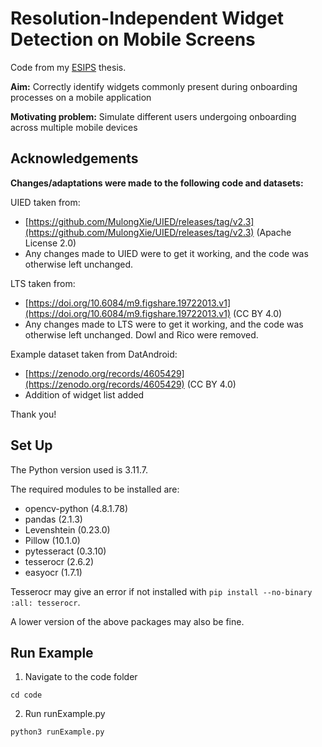 # Resolution-Independent Widget Detection on Mobile Screens

Code from my [ESIPS](https://www.sydney.edu.au/engineering/study/scholarships/engineering-sydney-industry-placement-scholarship.html) thesis. 

**Aim:** Correctly identify widgets commonly present during onboarding processes on a mobile application

**Motivating problem:** Simulate different users undergoing onboarding across multiple mobile devices

## Acknowledgements 

**Changes/adaptations were made to the following code and datasets:**

UIED taken from:
* [https://github.com/MulongXie/UIED/releases/tag/v2.3](https://github.com/MulongXie/UIED/releases/tag/v2.3) (Apache License 2.0)
* Any changes made to UIED were to get it working, and the code was otherwise left unchanged.

LTS taken from:
* [https://doi.org/10.6084/m9.figshare.19722013.v1](https://doi.org/10.6084/m9.figshare.19722013.v1) (CC BY 4.0)
* Any changes made to LTS were to get it working, and the code was otherwise left unchanged. Dowl and Rico were removed.
  
Example dataset taken from DatAndroid:

* [https://zenodo.org/records/4605429](https://zenodo.org/records/4605429) (CC BY 4.0)
* Addition of widget list added

Thank you!

## Set Up

The Python version used is 3.11.7.

The required modules to be installed are:
* opencv-python (4.8.1.78)
* pandas (2.1.3)
* Levenshtein (0.23.0)
* Pillow (10.1.0)
* pytesseract (0.3.10)
* tesserocr (2.6.2)
* easyocr (1.7.1)

Tesserocr may give an error if not installed with ``pip install --no-binary :all: tesserocr``.

A lower version of the above packages may also be fine.

## Run Example

1. Navigate to the code folder

``cd code``

2. Run runExample.py

``python3 runExample.py``
